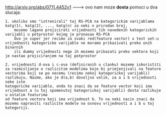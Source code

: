 http://arxiv.org/abs/0711.4452v1
---> ovo nam moze **dosta** pomoci u dva slucaja:
	
	1. ukoliko smo "istrenirali" taj RS-PCA na kategorickim varijablama katg(1), katg(2), ..., katg(n) za neki n prirodan broj, 
		mozemo lagano projicirati vrijednosti tih navedenih kategorickih varijabli u potprostor kojeg je pronasao RS-PCA
		Ovo je super jer recimo za svaki red(feature vector) u test set-u vrijednosti kategoricke varijable ne moramo prikazivati preko onih binarnih 
		ili dummy vrijednosti nego ih mozemo prikazati preko vektora koji je nastao projiciranjem na taj potprostor

	2. vrijednosti d-ova i c-ova (definiranih u clanku) mozemo iskoristiti za razmisljanje o razlicitim modelima koje bi primjenjivali na feature 
	vectorima koji se po necemu (recimo nekoj kategorickoj varijabli) razlikuju. Naime, ako je d(a,b) dovoljno velik, za a i b vrijednosti neke iste
	kategoricke varijable, onda to znaci da se feature vector koji ima vrijednost a (u toj spomenutoj kategorickoj varijabli) dosta razlikuje u ostalim featurima
	od feature vectora koji ima vrijednost b. To na neki nacin znaci da mozemo napraviti razlicite modele na osnovu vrijednosti a i b u toj kategoriji.